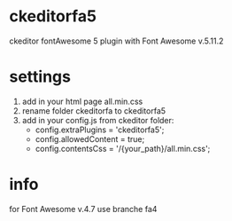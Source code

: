 # ckeditorfa5
ckeditor fontAwesome 5 plugin with Font Awesome v.5.11.2

# settings
1. add in your html page all.min.css
2. rename folder ckeditorfa to ckeditorfa5
3. add in your config.js from ckeditor folder:
   - config.extraPlugins = 'ckeditorfa5';
   - config.allowedContent = true;
   - config.contentsCss = '/{your_path}/all.min.css';

# info
for Font Awesome v.4.7 use branche fa4
